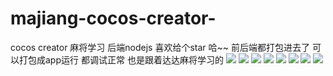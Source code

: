 # majiang-cocos-creator-
cocos creator 麻将学习  后端nodejs 喜欢给个star 哈~~
前后端都打包进去了 可以打包成app运行 都调试正常 也是跟着达达麻将学习的
![](https://github.com/balckban/majiang-cocos-creator/blob/master/img/1.jpg)
![](https://github.com/balckban/majiang-cocos-creator/blob/master/img/2.jpg)
![](https://github.com/balckban/majiang-cocos-creator/blob/master/img/3.jpg)
![](https://github.com/balckban/majiang-cocos-creator/blob/master/img/4.jpg)
![](https://github.com/balckban/majiang-cocos-creator/blob/master/img/5.jpg)
![](https://github.com/balckban/majiang-cocos-creator/blob/master/img/6.jpg)
![](https://github.com/balckban/majiang-cocos-creator/blob/master/img/7.jpg)
![](https://github.com/balckban/majiang-cocos-creator/blob/master/img/8.jpg)
